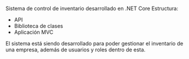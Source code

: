 Sistema de control de inventario desarrollado en .NET Core
Estructura:
  * API
  * Biblioteca de clases
  * Aplicación MVC

El sistema está siendo desarrollado para poder gestionar el inventario de una empresa, además de usuarios y roles dentro de esta.
